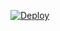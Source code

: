  
 
[![Deploy](https://www.herokucdn.com/deploy/button.png)](https://dashboard.heroku.com/new?template=https://github.com/vsvvsdv/gewgew) 

 

